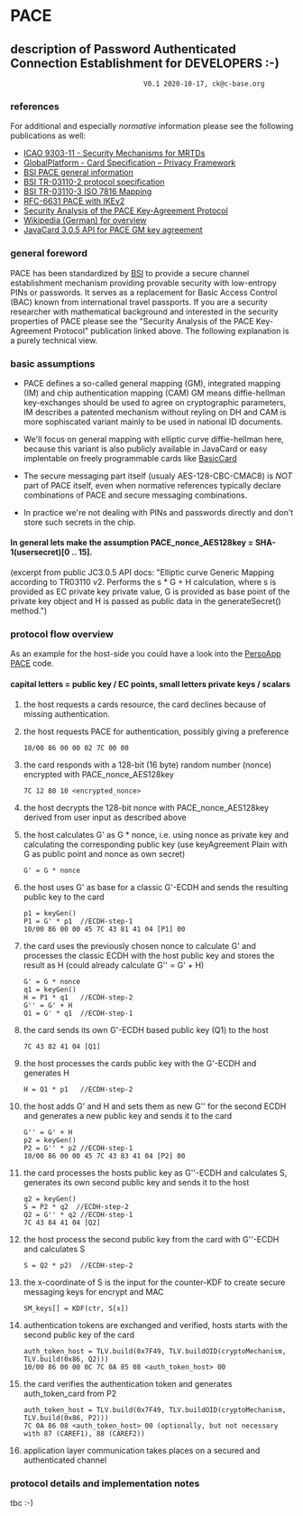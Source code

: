 # PACE
## description of Password Authenticated Connection Establishment for DEVELOPERS :-)
                                     V0.1 2020-10-17, ck@c-base.org

### references

For additional and especially _normative_ information please see the following publications as well:

* [ICAO 9303-11 - Security Mechanisms for MRTDs](https://www.icao.int/publications/Documents/9303_p11_cons_en.pdf)
* [GlobalPlatform - Card Specification – Privacy Framework](https://globalplatform.org/wp-content/uploads/2017/02/GPC_Privacy_Framework_v1.0_Pub_Rls.pdf)
* [BSI PACE general information](https://www.bsi.bund.de/EN/Topics/ElectrIDDocuments/SecurityMechanisms/securPACE/securitymechanismsPACE.html)
* [BSI TR-03110-2 protocol specification](https://www.bsi.bund.de/SharedDocs/Downloads/EN/BSI/Publications/TechGuidelines/TR03110/BSI_TR-03110_Part-2-V2_2.pdf?__blob=publicationFile&v=3)
* [BSI TR-03110-3 ISO 7816 Mapping](https://www.bsi.bund.de/SharedDocs/Downloads/EN/BSI/Publications/TechGuidelines/TR03110/BSI_TR-03110_Part-3-V2_2.pdf?__blob=publicationFile&v=2)
* [RFC-6631 PACE with IKEv2](https://tools.ietf.org/html/rfc6631)
* [Security Analysis of the PACE Key-Agreement Protocol](https://eprint.iacr.org/2009/624)
* [Wikipedia (German) for overview](https://de.wikipedia.org/wiki/Password_Authenticated_Connection_Establishment)
* [JavaCard 3.0.5 API for PACE GM key agreement](https://docs.oracle.com/javacard/3.0.5/api/javacard/security/KeyAgreement.html#ALG_EC_PACE_GM)

### general foreword

PACE has been standardized by [BSI](https://www.bsi.bund.de) to provide a secure channel establishment mechanism providing provable security with low-entropy PINs or passwords. It serves as a replacement for Basic Access Control (BAC) known from international travel passports. If you are a security researcher with mathematical background and interested in the security properties of PACE please see the "Security Analysis of the PACE Key-Agreement Protocol" publication linked above. The following explanation is a purely technical view.

### basic assumptions

* PACE defines a so-called general mapping (GM), integrated mapping (IM) and chip authentication mapping (CAM)
  GM means diffie-hellman key-exchanges should be used to agree on cryptographic parameters, IM describes a patented mechanism without reyling on DH and CAM is more sophiscated     variant mainly to be used in national ID documents.
  
* We'll focus on general mapping with elliptic curve diffie-hellman here, because this variant is also publicly available in JavaCard or easy implentable on freely programmable cards like [BasicCard](http://www.basiccard.com/)

* The secure messaging part itself (usualy AES-128-CBC-CMAC8) is _NOT_ part of PACE itself, even when normative references typically declare combinations of PACE and secure messaging combinations.

* In practice we're not dealing with PINs and passwords directly and don't store such secrets in the chip.
#### In general lets make the assumption PACE_nonce_AES128key = SHA-1(usersecret)[0 .. 15].

  (excerpt from public JC3.0.5 API docs: "Elliptic curve Generic Mapping according to TR03110 v2. Performs the s * G + H calculation, where s is provided as EC private key
  private value, G is provided as base point of the private key object and H is passed as public data in the generateSecret() method.")

### protocol flow overview

As an example for the host-side you could have a look into the [PersoApp PACE](https://github.com/PersoApp/import/blob/master/PersoApp-Core/src/de/persoapp/core/card/PACE.java) code.

#### capital letters = public key / EC points, small letters private keys / scalars

01) the host requests a cards resource, the card declines because of missing authentication.

02) the host requests PACE for authentication, possibly giving a preference

        10/00 86 00 00 02 7C 00 00

03) the card responds with a 128-bit (16 byte) random number (nonce) encrypted with PACE_nonce_AES128key

        7C 12 80 10 <encrypted_nonce>

04) the host decrypts the 128-bit nonce with PACE_nonce_AES128key derived from user input as described above

05) the host calculates G' as G * nonce, i.e. using nonce as private key and calculating the corresponding public key (use keyAgreement Plain with G as public point and nonce as own secret)

        G' = G * nonce

06) the host uses G' as base for a classic G'-ECDH and sends the resulting public key to the card

        p1 = keyGen()
        P1 = G' * p1  //ECDH-step-1
        10/00 86 00 00 45 7C 43 81 41 04 [P1] 00

07) the card uses the previously chosen nonce to calculate G' and processes the classic ECDH with the host public key and stores the result as H (could already calculate G'' = G' + H)

        G' = G * nonce
        q1 = keyGen()
        H = P1 * q1   //ECDH-step-2
        G'' = G' + H
        Q1 = G' * q1  //ECDH-step-1

08) the card sends its own G'-ECDH based public key (Q1) to the host

        7C 43 82 41 04 [Q1]
  
09) the host processes the cards public key with the G'-ECDH and generates H

        H = Q1 * p1   //ECDH-step-2

10) the host adds G' and H and sets them as new G'' for the second ECDH and generates a new public key and sends it to the card

        G'' = G' + H
        p2 = keyGen()
        P2 = G'' * p2 //ECDH-step-1
        10/00 86 00 00 45 7C 43 83 41 04 [P2] 00
  
11) the card processes the hosts public key as G''-ECDH and calculates S, generates its own second public key and sends it to the host

        q2 = keyGen()
        S = P2 * q2  //ECDH-step-2
        Q2 = G'' * q2 //ECDH-step-1
        7C 43 84 41 04 [Q2]

12) the host process the second public key from the card with G''-ECDH and calculates S

        S = Q2 * p2)  //ECDH-step-2

13) the x-coordinate of S is the input for the counter-KDF to create secure messaging keys for encrypt and MAC

        SM_keys[] = KDF(ctr, S[x])
        
14) authentication tokens are exchanged and verified, hosts starts with the second public key of the card

        auth_token_host = TLV.build(0x7F49, TLV.buildOID(cryptoMechanism, TLV.build(0x86, Q2)))
        10/00 86 00 00 0C 7C 0A 85 08 <auth_token_host> 00

16) the card verifies the authentication token and generates auth_token_card from P2

        auth_token_host = TLV.build(0x7F49, TLV.buildOID(cryptoMechanism, TLV.build(0x86, P2)))
        7C 0A 86 08 <auth_token_host> 00 (optionally, but not necessary with 87 (CAREF1), 88 (CAREF2))

16) application layer communication takes places on a secured and authenticated channel
        

### protocol details and implementation notes

tbc :-)





